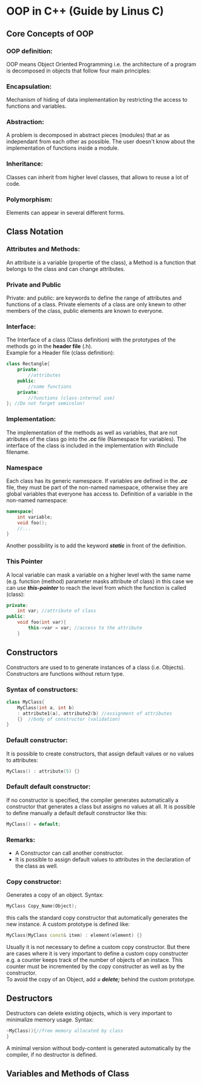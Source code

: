 # OOP in C++ (Guide by Linus C)

## Core Concepts of OOP
### OOP definition:
OOP means Object Oriented Programming i.e. the architecture of a program is decomposed in objects that follow four main principles:
### Encapsulation:
Mechanism of hiding of data implementation by restricting the access to functions and variables.
### Abstraction:
A problem is decomposed in abstract pieces (modules) that ar as independant from each other as possible. The user doesn't know about the implementation of functions inside a module.
### Inheritance:
Classes can inherit from higher level classes, that allows to reuse a lot of code.
### Polymorphism:
Elements can appear in several different forms.

## Class Notation
### Attributes and Methods:
An attribute is a variable (propertie of the class), a Method is a function that belongs to the class and can change attributes.
### Private and Public
Private: and public: are keywords to define the range of attributes and functions of a class. Private elements of a class are only knewn to other members of the class, public elements are known to everyone.
### Interface:
The Interface of a class (Class definition) with the prototypes of the methods go in the **header file** (.h).\
Example for a Header file (class definition):
```cpp
class Rectangle{
    private:
        //attributes
    public:
        //some functions
    private:
        //functions (class-internal use)
}; //Do not forget semicolon!
```
### Implementation:
The implementation of the methods as well as variables, that are not atributes of the class go into the ***.cc*** file (Namespace for variables). The interface of the class is included in the implementation with #include filename.
### Namespace
Each class has its generic namespace. If variables are defined in the ***.cc*** file, they must be part of the non-named namespace, otherwise they are global variables that everyone has access to.
Definition of a variable in the non-named namespace:
```cpp
namespace{
    int variable;
    void foo();
    //...
}
```
Another possibility is to add the keyword ***static*** in front of the definition.
### This Pointer
A local variable can mask a variable on a higher level with the same name (e.g. function (method) parameter masks attribute of class) in this case we can use ***this-pointer*** to reach the level from which the function is called (class):
```cpp
private:
    int var; //attribute of class
public:
    void foo(int var){
        this->var = var; //access to the attribute
    }
```
## Constructors
Constructors are used to to generate instances of a class (i.e. Objects). Constructors are functions without return type.
### Syntax of constructors:
```cpp
class MyClass{
    MyClass(int a, int b)
    : attribute1(a), attribute2(b) //assignment of attributes
    {}  //body of constructor (validation)
}
```
### Default constructor:
It is possible to create constructors, that assign default values or no values to attributes:
```cpp
MyClass() : attribute(5) {}
```
### Default default constructor:
If no constructor is specified, the compiler generates automatically a constructor that generates a class but assigns no values at all.
It is possible to define manually a default default constructor like this:
```cpp
MyClass() = default;
```
### Remarks:
* A Constructor can call another constructor.
* It is possible to assign default values to attributes in the declaration of the class as well.
### Copy constructor:
Generates a copy of an object. Syntax:
```cpp
MyClass Copy_Name(Object);
```
this calls the standard copy constructor that automatically generates the new instance. A custom prototype is defined like:
```cpp
MyClass(MyClass const& item) : element(element) {}
```
Usually it is not necessary to define a custom copy constructor. But there are cases where it is very important to define a custom copy constructer e.g. a counter keeps track of the number of objects of an instace. This counter must be incremented by the copy constructer as well as by the constructor.<br>
To avoid the copy of an Object, add ***= delete;*** behind the custom prototype.

## Destructors
Destructors can delete existing objects, which is very important to minimalize memory usage. Syntax:
```cpp
~MyClass(){//free memory allocated by class
}
```
A minimal version without body-content is generated automatically by the compiler, if no destructor is defined.

## Variables and Methods of Class
